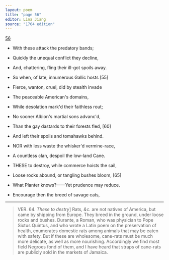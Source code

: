 ```yaml
---
layout: poem
title: "page 56"
editor: Lina Jiang
source: "1764 edition"
---
```



[56]()

- With these attack the predatory bands;
- Quickly the unequal conflict they decline,
- And, chattering, fling their ill-got spoils away.
- So when, of late, innumerous Gallic hosts [55]
- Fierce, wanton, cruel, did by stealth invade
- The peaceable American's domains,
- While desolation mark'd their faithless rout;
- No sooner Albion's martial sons advanc'd,
- Than the gay dastards to their forests fled, [60]
- And left their spoils and tomahawks behind.

- NOR with less waste the whisker'd vermine-race,
- A countless clan, despoil the low-land Cane.

- THESE to destroy, while commerce hoists the sail,
- Loose rocks abound, or tangling bushes bloom, [65]
- What Planter knows?——Yet prudence may reduce.
- Encourage then the breed of savage cats,

---

> VER. 64. *These to destry*\] Rats, *&c.* are not natives of America, but came by shipping from Europe. They breed in the ground, under loose rocks and bushes. Durante, a Roman, who was physician to Pope Sixtus Quintus, and who wrote a Latin poem on the preservation of health, enumerates domestic rats among animals that may be eaten with safety. But if these are wholesome, cane-rats must be much more delicate, as well as more nourishing. Accordingly we find most field Negroes fond of them, and I have heard that straps of cane-rats are publicly sold in the markets of Jamaica.
